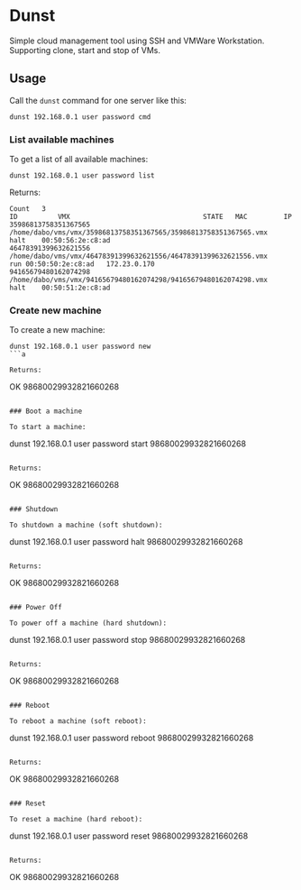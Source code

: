 # Dunst

Simple cloud management tool using SSH and VMWare Workstation. Supporting clone, start and stop of VMs.

## Usage

Call the ```dunst``` command for one server like this:

```
dunst 192.168.0.1 user password cmd
```

### List available machines

To get a list of all available machines:

```
dunst 192.168.0.1 user password list
```

Returns:

```
Count	3
ID			VMX									STATE	MAC			IP
35986813758351367565	/home/dabo/vms/vmx/35986813758351367565/35986813758351367565.vmx	halt	00:50:56:2e:c8:ad	
46478391399632621556	/home/dabo/vms/vmx/46478391399632621556/46478391399632621556.vmx	run	00:50:50:2e:c8:ad	172.23.0.170
94165679480162074298	/home/dabo/vms/vmx/94165679480162074298/94165679480162074298.vmx	halt	00:50:51:2e:c8:ad
```

### Create new machine

To create a new machine:

```
dunst 192.168.0.1 user password new
```a

Returns:

```
OK	98680029932821660268
```

### Boot a machine

To start a machine:

```
dunst 192.168.0.1 user password start 98680029932821660268
```

Returns:

```
OK      98680029932821660268
```

### Shutdown

To shutdown a machine (soft shutdown):

```
dunst 192.168.0.1 user password halt 98680029932821660268
```

Returns:

```
OK      98680029932821660268
```

### Power Off

To power off a machine (hard shutdown):

```
dunst 192.168.0.1 user password stop 98680029932821660268
```

Returns:

```
OK      98680029932821660268
```

### Reboot

To reboot a machine (soft reboot):

```
dunst 192.168.0.1 user password reboot 98680029932821660268
```

Returns:

```
OK      98680029932821660268
```

### Reset

To reset a machine (hard reboot):

```
dunst 192.168.0.1 user password reset 98680029932821660268
```

Returns:

```
OK      98680029932821660268
```
